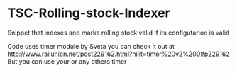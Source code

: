 # TSC-Rolling-stock-Indexer
Snippet that indexes and marks rolling stock valid if its configutarion is valid

Code uses timer module by Sveta you can check it out at http://www.railunion.net/post229162.html?hilit=timer%20v2%200#p229162
But you can use your or any others timer
